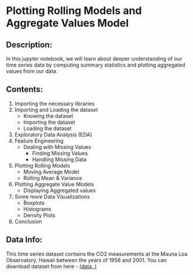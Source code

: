 # Plotting Rolling Models and Aggregate Values Model

## Description:
In this jupyter notebook, we will learn about deeper understanding of our time series data by computing summary statistics and plotting aggregated values from our data.

## Contents:
1. Importing the necessary libraries
2. Importing and Loading the dataset
    - Knowing the dataset
    - Importing the dataset
    - Loading the dataset
3. Exploratory Data Analysis (EDA)
4. Feature Engineering
    - Dealing with Missing Values
      - Finding Missing Values
      - Handling Missing Data
5. Plotting Rolling Models
    - Moving Average Model
    - Rolling Mean & Variance
6. Plotting Aggregate Value Models
    - Displaying Aggregated values
7. Some more Data Visualizations
    - Boxplots
    - Histograms
    - Density Plots
8. Conclusion

## Data Info:
This time series dataset contains the CO2 measurements at the Mauna Loa Observatory, Hawaii between the years of 1958 and 2001. You can download dataset from here - [(data .)](https://github.com/Ravjot03/Visualizing-Time-Series-Data-in-Python/blob/main/Chapter-2/ch2_co2_levels.csv)
